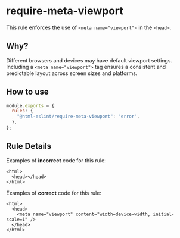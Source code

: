 # require-meta-viewport

This rule enforces the use of `<meta name="viewport">` in the `<head>`.

## Why?

Different browsers and devices may have default viewport settings.
Including a `<meta name="viewport">` tag ensures a consistent and predictable layout across screen sizes and platforms.

## How to use

```js,.eslintrc.js
module.exports = {
  rules: {
    "@html-eslint/require-meta-viewport": "error",
  },
};
```

## Rule Details

Examples of **incorrect** code for this rule:

```html,incorrect
<html>
  <head></head>
</html>
```

Examples of **correct** code for this rule:

```html,correct
<html>
  <head>
    <meta name="viewport" content="width=device-width, initial-scale=1" />
  </head>
</html>
```
